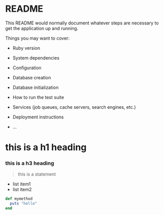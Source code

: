 # README

This README would normally document whatever steps are necessary to get the
application up and running.

Things you may want to cover:

* Ruby version

* System dependencies

* Configuration

* Database creation

* Database initialization

* How to run the test suite

* Services (job queues, cache servers, search engines, etc.)

* Deployment instructions

* ...

# this is a h1 heading
### this is a h3 heading
> this is a statement
- list item1
- list item2

```ruby
def mymethod
  puts "hello"
end
```